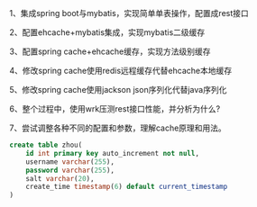 1、集成spring boot与mybatis，实现简单单表操作，配置成rest接口 

2、配置ehcache+mybatis集成，实现mybatis二级缓存 

3、配置spring cache+ehcache缓存，实现方法级别缓存 

4、修改spring cache使用redis远程缓存代替ehcache本地缓存 

5、修改spring cache使用jackson json序列化代替java序列化 

6、整个过程中，使用wrk压测rest接口性能，并分析为什么? 

7、尝试调整各种不同的配置和参数，理解cache原理和用法。



```SQL
create table zhou(
	id int primary key auto_increment not null,
	username varchar(255), 
	password varchar(255),
	salt varchar(20),
	create_time timestamp(6) default current_timestamp
)
```

